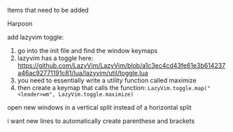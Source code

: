 Items that need to be added

Harpoon

add lazyvim toggle: 
1. go into the init file and find the window keymaps
2. lazyvim has a toggle here: https://github.com/LazyVim/LazyVim/blob/a1c3ec4cd43fe61e3b614237a46ac92771191c81/lua/lazyvim/util/toggle.lua
3. you need to essentially write a utility function called maximize
4. then create a keymap that calls the function: `LazyVim.toggle.map("<leader>wm", LazyVim.toggle.maximize)`



open new windows in a vertical split instead of a horizontal split


i want new lines to automatically create parenthese and brackets

